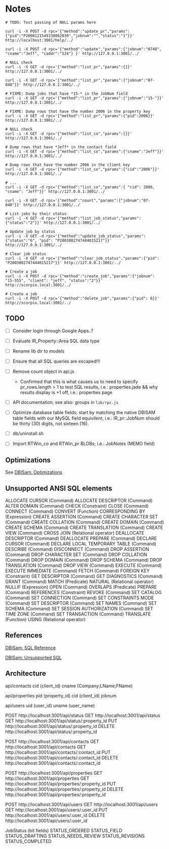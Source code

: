 # Notes

```console
# TODO: Test passing of NULL params here

curl -i -X POST -d rpc='{"method":"update_pr","params":{"pid":"P2006121549330062039","jobnum":"","status":"1"}}' http://localhost:3001/help/../

curl -i -X POST -d rpc='{"method":"update","params":{"jobnum":"0748", "cname":"Jeff", "caddr":"524"} }' http://127.0.0.1:3001/../

# NULL check
curl -i -X GET -d rpc='{"method":"list_pr","params":{}}' http://127.0.0.1:3001/../

curl -i -X GET -d rpc='{"method":"list_pr","params":{"jobnum":"07-048"}}' http://127.0.0.1:3001/../

# FIXME: Dump jobs that have *15-* in the JobNum field
curl -i -X GET -d rpc='{"method":"list_pr","params":{"jobnum":"15-"}}' http://127.0.0.1:3001/../

# FIXME: Dump rows that have the number 2006 in the property key
curl -i -X GET -d rpc='{"method":"list_pr","params":{"pid":2006}}' http://127.0.0.1:3001/../

# NULL check
curl -i -X GET -d rpc='{"method":"list_co","params":{}}' http://127.0.0.1:3001/../

# Dump rows that have *Jeff* in the contact field
curl -i -X GET -d rpc='{"method":"list_co","params":{"cname":"Jeff"}}' http://127.0.0.1:3001/../

# Dump rows that have the number 2006 in the client key
curl -i -X GET -d rpc='{"method":"list_co","params":{"cid":"2006"}}' http://127.0.0.1:3001/../

# ...
curl -i -X GET -d rpc='{"method":"list_co","params":{ "cid": 2006, "cname": "Jeff"}}' http://127.0.0.1:3001/../

curl -i -X GET -d rpc='{"method":"count","params":{"jobnum":"07-048"}}' http://127.0.0.1:3001/../

# List jobs by their status
curl -i -X GET -d rpc='{"method":"list_job_status","params":{"status":"2"}}' http://127.0.0.1:3001/../

# Update job by status
curl -i -X GET -d rpc='{"method":"update_job_status","params":{"status":"6", "pid": "P2003082747444015217"}}' http://127.0.0.1:3001/../

# Clear job status
curl -i -X GET -d rpc='{"method":"clear_job_status","params":{"pid": "P2003082747444015217"}}' http://127.0.0.1:3001/../

# Create a job
curl -i -X POST -d rpc='{"method":"create_job","params":{"jobnum": "15-555", "client": "jeff", "status":"2"}}' http://scorpio.local:3001/../

# Create a job
curl -i -X POST -d rpc='{"method":"delete_job","params":{"pid": 6}}' http://scorpio.local:3001/../

```

## TODO

- [ ] Consider login through Google Apps..?

- [ ] Evaluate IR_Property::Area SQL data type
- [ ] Rename lib dir to models
- [ ] Ensure that all SQL queries are escaped!!!

- [ ] Remove count object in api.js
  * Confirmed that this is what causes us to need to specify pr_rows.length > 1 to test SQL results, i.e.: properties.jade && why results display is +1 off, i.e.: properties page

- [ ] API documentation; see also: groups in ```lib/rpc.js```

- [ ] Optimize database table fields; start by matching the native DBISAM
table fields with our MySQL field equivilent, i.e.: IR_pr::JobNum should be
thirty (30) digits, not sixteen (16).

- [ ] db/uninstall.sh

- [ ] Import RTWin_co and RTWin_pr BLOBs; i.e.: JobNotes (MEMO field)

## Optimizations

See [DBISam: Optimizations](http://www.elevatesoft.com/manual?action=viewtopic&id=dbisam4&product=rsdelphi&version=XE&topic=Optimizations)

## Unsupported ANSI SQL elements

ALLOCATE CURSOR (Command)
ALLOCATE DESCRIPTOR (Command)
ALTER DOMAIN (Command)
CHECK (Constraint)
CLOSE (Command)
CONNECT (Command)
CONVERT (Function)
CORRESPONDING BY (Expression)
CREATE ASSERTION (Command)
CREATE CHARACTER SET (Command)
CREATE COLLATION (Command)
CREATE DOMAIN (Command)
CREATE SCHEMA (Command)
CREATE TRANSLATION (Command)
CREATE VIEW (Command)
CROSS JOIN (Relational operator)
DEALLOCATE DESCRIPTOR (Command)
DEALLOCATE PREPARE (Command)
DECLARE CURSOR (Command)
DECLARE LOCAL TEMPORARY TABLE (Command)
DESCRIBE (Command)
DISCONNECT (Command)
DROP ASSERTION (Command)
DROP CHARACTER SET (Command)
DROP COLLATION (Command)
DROP DOMAIN (Command)
DROP SCHEMA (Command)
DROP TRANSLATION (Command)
DROP VIEW (Command)
EXECUTE (Command)
EXECUTE IMMEDIATE (Command)
FETCH (Command)
FOREIGN KEY (Constraint)
GET DESCRIPTOR (Command)
GET DIAGNOSTICS (Command)
GRANT (Command)
MATCH (Predicate)
NATURAL (Relational operator)
NULLIF (Expression)
OPEN (Command)
OVERLAPS (Predicate)
PREPARE (Command)
REFERENCES (Constraint)
REVOKE (Command)
SET CATALOG (Command)
SET CONNECTION (Command)
SET CONSTRAINTS MODE (Command)
SET DESCRIPTOR (Command)
SET NAMES (Command)
SET SCHEMA (Command)
SET SESSION AUTHORIZATION (Command)
SET TIME ZONE (Command)
SET TRANSACTION (Command)
TRANSLATE (Function)
USING (Relational operator)

## References

[DBISam: SQL Reference](http://www.elevatesoft.com/manual?action=topics&id=dbisam4&product=rsdelphi&version=XE&section=sql_reference)

[DBISam: Unsupported SQL](http://www.elevatesoft.com/manual?action=viewtopic&id=dbisam4&product=rsdelphi&version=XE&topic=Unsupported_SQL)

## Architecture

  api/contacts
cid (client_id)
cname (Company;LName;FName)

  api/properties
pid (property_id)
cid (client_id)
jobnum

  api/users
uid (user_id)
uname (user_name)

POST http://localhost:3001/api/status
GET http://localhost:3001/api/status
GET http://localhost:3001/api/status/:property_id
PUT http://localhost:3001/api/status/:property_id
DELETE http://localhost:3001/api/status/:property_id

POST http://localhost:3001/api/contacts
GET http://localhost:3001/api/contacts
GET http://localhost:3001/api/contacts/:contact_id
PUT http://localhost:3001/api/contacts/:contact_id
DELETE http://localhost:3001/api/contacts/:contact_id

POST http://localhost:3001/api/properties
GET http://localhost:3001/api/properties
GET http://localhost:3001/api/properties/:property_id
PUT http://localhost:3001/api/properties/:property_id
DELETE http://localhost:3001/api/properties/:property_id

POST http://localhost:3001/api/users
GET http://localhost:3001/api/users
GET http://localhost:3001/api/users/:user_id
PUT http://localhost:3001/api/users/:user_id
DELETE http://localhost:3001/api/users/:user_id

JobStatus (bit fields)
STATUS_ORDERED
STATUS_FIELD
STATUS_DRAFTING
STATUS_NEEDS_REVIEW
STATUS_REVISIONS
STATUS_COMPLETED
